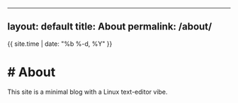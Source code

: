 
---
layout: default
title: About
permalink: /about/
---
<div class="post-header">
  <div class="post-date">{{ site.time | date: "%b %-d, %Y" }}</div>
  <h1 class="post-title"># About</h1>
</div>

<p>This site is a minimal blog with a Linux text-editor vibe.</p>
